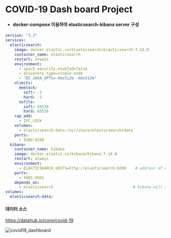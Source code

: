 # COVID-19 Dash board Project

* #### docker-compose 이용하여 elasticsearch-kibana server 구성

```yaml
version: "3.3"
services:
  elasticsearch:
    image: docker.elastic.co/elasticsearch/elasticsearch:7.14.0
    container_name: elasticsearch
    restart: always
    environment:
      - xpack.security.enabled=false
      - discovery.type=single-node
      - "ES_JAVA_OPTS=-Xms512m -Xmx512m"
    ulimits:
      memlock:
        soft: -1
        hard: -1
      nofile:
        soft: 65536
        hard: 65536
    cap_add:
      - IPC_LOCK
    volumes:
      - elasticsearch-data:/usr/share/elasticsearch/data
    ports:
      - 9200:9200
  kibana:
    container_name: kibana
    image: docker.elastic.co/kibana/kibana:7.14.0
    restart: always
    environment:
      - ELASTICSEARCH_HOSTS=http://elasticsearch:9200    # address of elasticsearch docker container which kibana will connect
    ports:
      - 5601:5601
    depends_on:
      - elasticsearch                                   # kibana will start when elasticsearch has started
volumes:
  elasticsearch-data:
```



#### 데이터 소스

https://datahub.io/core/covid-19



![covid19_dashboard](C:\Users\user\JIKMAN\data-engineer\Covid19-Dashboard-Project\covid19_dashboard.PNG)


